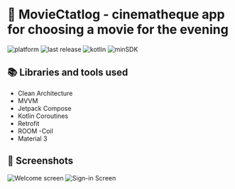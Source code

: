# 🎥 MovieCtatlog - cinematheque app for choosing a movie for the evening

![platform](https://img.shields.io/badge/platform-Android-brightgreen)
![last release](https://img.shields.io/badge/last%20release-v0.0.1-orange)
![kotlin](https://img.shields.io/badge/kotlin-v2.0.0-purple)
![minSDK](https://img.shields.io/badge/min-SDK-26-red)

## 📚 Libraries and tools used
- Clean Architecture
- MVVM
- Jetpack Compose
- Kotlin Coroutines
- Retrofit
- ROOM
-Coil
- Material 3

## 📱 Screenshots
![Welcome screen](https://www.figma.com/design/7bWXvneCNBa0eS0PeGWw1B/MAD-2024-Lab1?node-id=1601-897&t=57iFW9tr5B5DPSCe-4)
![Sign-in Screen](https://www.figma.com/design/7bWXvneCNBa0eS0PeGWw1B/MAD-2024-Lab1?node-id=1601-1021&t=57iFW9tr5B5DPSCe-4)
